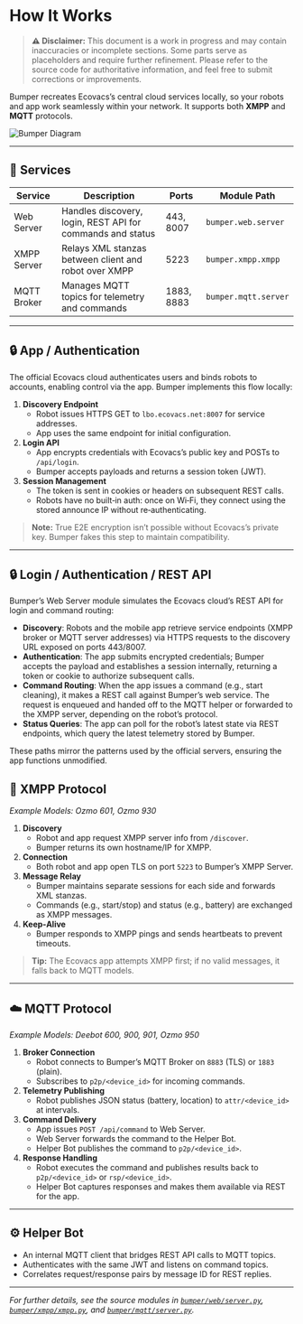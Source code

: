 # How It Works

> **⚠️ Disclaimer:** This document is a work in progress and may contain inaccuracies or incomplete sections.
> Some parts serve as placeholders and require further refinement.
> Please refer to the source code for authoritative information, and feel free to submit corrections or improvements.

Bumper recreates Ecovacs’s central cloud services locally, so your robots and app work seamlessly within your network. It supports both **XMPP** and **MQTT** protocols.

![Bumper Diagram](../images/BumperDiagram.png "Bumper Diagram")

---

## 🧩 Services

| Service     | Description                                                | Ports      | Module Path          |
| ----------- | ---------------------------------------------------------- | ---------- | -------------------- |
| Web Server  | Handles discovery, login, REST API for commands and status | 443, 8007  | `bumper.web.server`  |
| XMPP Server | Relays XML stanzas between client and robot over XMPP      | 5223       | `bumper.xmpp.xmpp`   |
| MQTT Broker | Manages MQTT topics for telemetry and commands             | 1883, 8883 | `bumper.mqtt.server` |

---

## 🔒 App / Authentication

The official Ecovacs cloud authenticates users and binds robots to accounts, enabling control via the app. Bumper implements this flow locally:

1. **Discovery Endpoint**
    - Robot issues HTTPS GET to `lbo.ecovacs.net:8007` for service addresses.
    - App uses the same endpoint for initial configuration.
2. **Login API**
    - App encrypts credentials with Ecovacs’s public key and POSTs to `/api/login`.
    - Bumper accepts payloads and returns a session token (JWT).
3. **Session Management**
    - The token is sent in cookies or headers on subsequent REST calls.
    - Robots have no built‑in auth: once on Wi‑Fi, they connect using the stored announce IP without re‑authenticating.

> **Note:** True E2E encryption isn’t possible without Ecovacs’s private key. Bumper fakes this step to maintain compatibility.

---

## 🔒 Login / Authentication / REST API

Bumper’s Web Server module simulates the Ecovacs cloud’s REST API for login and command routing:

-   **Discovery**: Robots and the mobile app retrieve service endpoints (XMPP broker or MQTT server addresses) via HTTPS requests to the discovery URL exposed on ports 443/8007.
-   **Authentication**: The app submits encrypted credentials; Bumper accepts the payload and establishes a session internally, returning a token or cookie to authorize subsequent calls.
-   **Command Routing**: When the app issues a command (e.g., start cleaning), it makes a REST call against Bumper’s web service. The request is enqueued and handed off to the MQTT helper or forwarded to the XMPP server, depending on the robot’s protocol.
-   **Status Queries**: The app can poll for the robot’s latest state via REST endpoints, which query the latest telemetry stored by Bumper.

These paths mirror the patterns used by the official servers, ensuring the app functions unmodified.

## 🔗 XMPP Protocol

_Example Models: Ozmo 601, Ozmo 930_

1. **Discovery**
    - Robot and app request XMPP server info from `/discover`.
    - Bumper returns its own hostname/IP for XMPP.
2. **Connection**
    - Both robot and app open TLS on port `5223` to Bumper’s XMPP Server.
3. **Message Relay**
    - Bumper maintains separate sessions for each side and forwards XML stanzas.
    - Commands (e.g., start/stop) and status (e.g., battery) are exchanged as XMPP messages.
4. **Keep‑Alive**
    - Bumper responds to XMPP pings and sends heartbeats to prevent timeouts.

> **Tip:** The Ecovacs app attempts XMPP first; if no valid messages, it falls back to MQTT models.

---

## ☁️ MQTT Protocol

_Example Models: Deebot 600, 900, 901, Ozmo 950_

1. **Broker Connection**
    - Robot connects to Bumper’s MQTT Broker on `8883` (TLS) or `1883` (plain).
    - Subscribes to `p2p/<device_id>` for incoming commands.
2. **Telemetry Publishing**
    - Robot publishes JSON status (battery, location) to `attr/<device_id>` at intervals.
3. **Command Delivery**
    - App issues `POST /api/command` to Web Server.
    - Web Server forwards the command to the Helper Bot.
    - Helper Bot publishes the command to `p2p/<device_id>`.
4. **Response Handling**
    - Robot executes the command and publishes results back to `p2p/<device_id>` or `rsp/<device_id>`.
    - Helper Bot captures responses and makes them available via REST for the app.

---

## ⚙️ Helper Bot

-   An internal MQTT client that bridges REST API calls to MQTT topics.
-   Authenticates with the same JWT and listens on command topics.
-   Correlates request/response pairs by message ID for REST replies.

---

_For further details, see the source modules in [`bumper/web/server.py`](https://github.com/MVladislav/bumper/blob/main/bumper/web/server.py), [`bumper/xmpp/xmpp.py`](https://github.com/MVladislav/bumper/blob/main/bumper/xmpp/xmpp.py), and [`bumper/mqtt/server.py`](https://github.com/MVladislav/bumper/blob/main/bumper/mqtt/server.py)._
